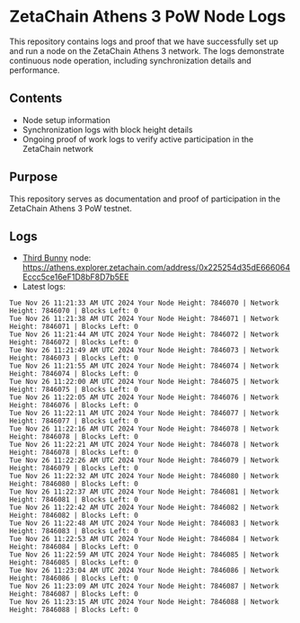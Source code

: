 # ZetaChain Athens 3 PoW Node Logs
This repository contains logs and proof that we have successfully set up and run a node on the ZetaChain Athens 3 network. The logs demonstrate continuous node operation, including synchronization details and performance.

## Contents
- Node setup information
- Synchronization logs with block height details
- Ongoing proof of work logs to verify active participation in the ZetaChain network

## Purpose
This repository serves as documentation and proof of participation in the ZetaChain Athens 3 PoW testnet.

## Logs

- [Third Bunny](https://thirdbunny.xyz/) node: https://athens.explorer.zetachain.com/address/0x225254d35dE666064Eccc5ce16eF1D8bF8D7b5EE
- Latest logs:
```
Tue Nov 26 11:21:33 AM UTC 2024 Your Node Height: 7846070 | Network Height: 7846070 | Blocks Left: 0
Tue Nov 26 11:21:38 AM UTC 2024 Your Node Height: 7846071 | Network Height: 7846071 | Blocks Left: 0
Tue Nov 26 11:21:44 AM UTC 2024 Your Node Height: 7846072 | Network Height: 7846072 | Blocks Left: 0
Tue Nov 26 11:21:49 AM UTC 2024 Your Node Height: 7846073 | Network Height: 7846073 | Blocks Left: 0
Tue Nov 26 11:21:55 AM UTC 2024 Your Node Height: 7846074 | Network Height: 7846074 | Blocks Left: 0
Tue Nov 26 11:22:00 AM UTC 2024 Your Node Height: 7846075 | Network Height: 7846075 | Blocks Left: 0
Tue Nov 26 11:22:05 AM UTC 2024 Your Node Height: 7846076 | Network Height: 7846076 | Blocks Left: 0
Tue Nov 26 11:22:11 AM UTC 2024 Your Node Height: 7846077 | Network Height: 7846077 | Blocks Left: 0
Tue Nov 26 11:22:16 AM UTC 2024 Your Node Height: 7846078 | Network Height: 7846078 | Blocks Left: 0
Tue Nov 26 11:22:21 AM UTC 2024 Your Node Height: 7846078 | Network Height: 7846078 | Blocks Left: 0
Tue Nov 26 11:22:26 AM UTC 2024 Your Node Height: 7846079 | Network Height: 7846079 | Blocks Left: 0
Tue Nov 26 11:22:32 AM UTC 2024 Your Node Height: 7846080 | Network Height: 7846080 | Blocks Left: 0
Tue Nov 26 11:22:37 AM UTC 2024 Your Node Height: 7846081 | Network Height: 7846081 | Blocks Left: 0
Tue Nov 26 11:22:42 AM UTC 2024 Your Node Height: 7846082 | Network Height: 7846082 | Blocks Left: 0
Tue Nov 26 11:22:48 AM UTC 2024 Your Node Height: 7846083 | Network Height: 7846083 | Blocks Left: 0
Tue Nov 26 11:22:53 AM UTC 2024 Your Node Height: 7846084 | Network Height: 7846084 | Blocks Left: 0
Tue Nov 26 11:22:59 AM UTC 2024 Your Node Height: 7846085 | Network Height: 7846085 | Blocks Left: 0
Tue Nov 26 11:23:04 AM UTC 2024 Your Node Height: 7846086 | Network Height: 7846086 | Blocks Left: 0
Tue Nov 26 11:23:09 AM UTC 2024 Your Node Height: 7846087 | Network Height: 7846087 | Blocks Left: 0
Tue Nov 26 11:23:15 AM UTC 2024 Your Node Height: 7846088 | Network Height: 7846088 | Blocks Left: 0
```
